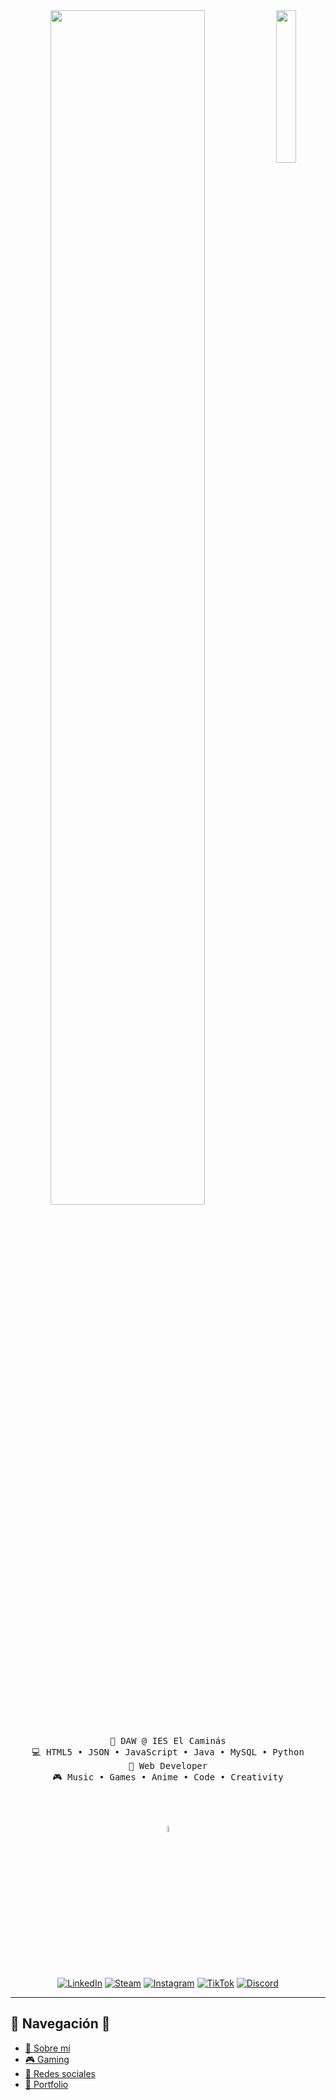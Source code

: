 <div align="center">
 <img src="https://github.com/GuilleMorCar/GuilleMorCar/blob/main/img/SteinsGate.png?raw=true" width="25%" align="right"/>
<img src="https://readme-typing-svg.demolab.com?font=Inconsolata&weight=500&size=40&duration=6000&pause=1000&color=A7A459&center=true&vCenter=true&multiline=true&repeat=false&random=false&width=1000&height=100&lines=Hola,+soy+Guillermo+Morcillo+Carmona;Estudiante+de+Desarrollo+de+Aplicaciones+Web" width="70%"/>
<br><br>
 
   <pre>
💼 DAW @ IES El Caminás
💻 HTML5 • JSON • JavaScript • Java • MySQL • Python
📖 Web Developer
🎮 Music • Games • Anime • Code • Creativity
    </pre>
<br><br>
<img src="https://github.com/GuilleMorCar/GuilleMorCar/blob/main/img/wolf.gif" height="5%" width="8%"/>
<br><br><br>

[![LinkedIn](https://img.shields.io/badge/LinkedIn-0A66C2?style=for-the-badge&logo=linkedin&logoColor=white)](https://www.linkedin.com/in/guillermo-morcillo-carmona-a4887b312/)
[![Steam](https://img.shields.io/badge/Steam-9146FF?style=for-the-badge&logo=steam&logoColor=white)](https://steamcommunity.com/profiles/76561198277603309/)
[![Instagram](https://img.shields.io/badge/Instagram-E4405F?style=for-the-badge&logo=instagram&logoColor=white)](https://www.instagram.com/gu1ll3_01/)
[![TikTok](https://img.shields.io/badge/TikTok-000000?style=for-the-badge&logo=tiktok&logoColor=white)](https://www.tiktok.com/@guimopa)
[![Discord](https://img.shields.io/badge/Discord-5865F2?style=for-the-badge&logo=discord&logoColor=white)](https://discordapp.com/users/341262806320152577)

</div>

---

## 📂 Navegación 📂 ##

- [👤 Sobre mí](./sobre-mi.md)
- [🎮 Gaming](./gaming.md)
- [📱 Redes sociales](./redes.md)
- [💼 Portfolio](./portfolio.md)
